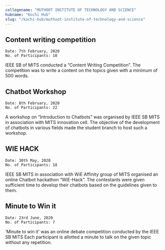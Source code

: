 ```yaml
---
collegename: "MUTHOOT INSTITUTE OF TECHNOLOGY AND SCIENCE"
hubname: "Kochi Hub"
slug: "/kochi-hub/muthoot-institute-of-technology-and-science"
---
```





## Content writing competition

```Date: 7th February, 2020```<br />
```No. of Participants: 10```

IEEE SB of MITS conducted a “Content Writing Competition”. The competition was to write a content on the topics given with a minimum of 500 words. 

   


## Chatbot Workshop

```Date: 8th February, 2020```<br />
```No. of Participants: 22```

A workshop on “Introduction to Chatbots” was organised by IEEE SB MITS in association with MITS innovation cell. The objective of the development of chatbots in various fields made the student branch to host such a workshop.
  
## WIE HACK

```Date: 30th May, 2020```<br />
```No. of Participants: 18```

IEEE SB MITS in association with WiE Affinity group of MITS organised an online Chatbot hackathon “WiE-Hack”. The contestants were given sufficient time to develop their chatbots based on the guidelines given to them. 

## Minute to Win it

```Date: 23rd June, 2020```<br />
```No. of Participants: 7```

‘Minute to win it’ was an online debate competition conducted by the IEEE SB MITS Each participant is allotted a minute to talk on the given topic without any repetition. 
